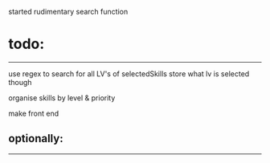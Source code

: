 started rudimentary search function

# todo:
------
use regex to search for all LV's of selectedSkills
store what lv is selected though

organise skills by level & priority

make front end


## optionally:
------
